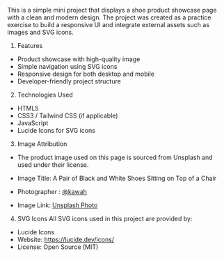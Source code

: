 This is a simple mini project that displays a shoe product showcase page with a clean and modern design. The project was created as a practice exercise to build a responsive UI and integrate external assets such as images and SVG icons.

1. Features

- Product showcase with high-quality image
- Simple navigation using SVG icons
- Responsive design for both desktop and mobile
- Developer-friendly project structure

2. Technologies Used

- HTML5
- CSS3 / Tailwind CSS (if applicable)
- JavaScript
- Lucide Icons for SVG icons

3. Image Attribution

- The product image used on this page is sourced from Unsplash and used under their license.

- Image Title: A Pair of Black and White Shoes Sitting on Top of a Chair

- Photographer : [@kawah](https://unsplash.com/@kawah)

- Image Link: [Unsplash Photo](https://unsplash.com/photos/a-pair-of-black-and-white-shoes-sitting-on-top-of-a-chair-plTCLtG2p8I)

4. SVG Icons
   All SVG icons used in this project are provided by:

- Lucide Icons
- Website: https://lucide.dev/icons/
- License: Open Source (MIT)
